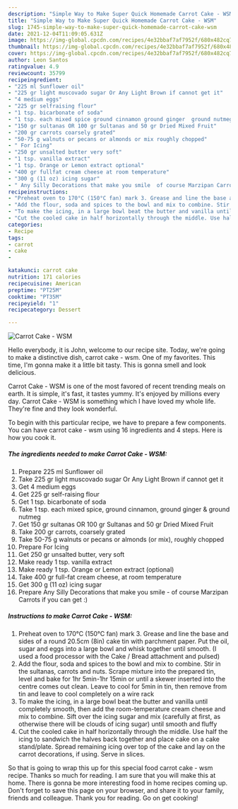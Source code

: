 ```yaml
---
description: "Simple Way to Make Super Quick Homemade Carrot Cake - WSM"
title: "Simple Way to Make Super Quick Homemade Carrot Cake - WSM"
slug: 1745-simple-way-to-make-super-quick-homemade-carrot-cake-wsm
date: 2021-12-04T11:09:05.631Z
image: https://img-global.cpcdn.com/recipes/4e32bbaf7af7952f/680x482cq70/carrot-cake-wsm-recipe-main-photo.jpg
thumbnail: https://img-global.cpcdn.com/recipes/4e32bbaf7af7952f/680x482cq70/carrot-cake-wsm-recipe-main-photo.jpg
cover: https://img-global.cpcdn.com/recipes/4e32bbaf7af7952f/680x482cq70/carrot-cake-wsm-recipe-main-photo.jpg
author: Leon Santos
ratingvalue: 4.9
reviewcount: 35799
recipeingredient:
- "225 ml Sunflower oil"
- "225 gr light muscovado sugar Or Any Light Brown if cannot get it"
- "4 medium eggs"
- "225 gr selfraising flour"
- "1 tsp. bicarbonate of soda"
- "1 tsp. each mixed spice ground cinnamon ground ginger  ground nutmeg"
- "150 gr sultanas OR 100 gr Sultanas and 50 gr Dried Mixed Fruit"
- "200 gr carrots coarsely grated"
- "50-75 g walnuts or pecans or almonds or mix roughly chopped"
- " For Icing"
- "250 gr unsalted butter very soft"
- "1 tsp. vanilla extract"
- "1 tsp. Orange or Lemon extract optional"
- "400 gr fullfat cream cheese at room temperature"
- "300 g (11 oz) icing sugar"
- " Any Silly Decorations that make you smile  of course Marzipan Carrots if you can get "
recipeinstructions:
- "Preheat oven to 170°C (150°C fan) mark 3. Grease and line the base and sides of a round 20.5cm (8in) cake tin with parchment paper. Put the oil, sugar and eggs into a large bowl and whisk together until smooth. (I used a food processor with the Cake / Bread attachment and pulsed)"
- "Add the flour, soda and spices to the bowl and mix to combine. Stir in the sultanas, carrots and nuts. Scrape mixture into the prepared tin, level and bake for 1hr 5min-1hr 15min or until a skewer inserted into the centre comes out clean. Leave to cool for 5min in tin, then remove from tin and leave to cool completely on a wire rack"
- "To make the icing, in a large bowl beat the butter and vanilla until completely smooth, then add the room-temperature cream cheese and mix to combine. Sift over the icing sugar and mix (carefully at first, as otherwise there will be clouds of icing sugar) until smooth and fluffy"
- "Cut the cooled cake in half horizontally through the middle. Use half the icing to sandwich the halves back together and place cake on a cake stand/plate. Spread remaining icing over top of the cake and lay on the carrot decorations, if using. Serve in slices."
categories:
- Recipe
tags:
- carrot
- cake
- 

katakunci: carrot cake  
nutrition: 171 calories
recipecuisine: American
preptime: "PT25M"
cooktime: "PT35M"
recipeyield: "1"
recipecategory: Dessert

---
```



![Carrot Cake - WSM](https://img-global.cpcdn.com/recipes/4e32bbaf7af7952f/680x482cq70/carrot-cake-wsm-recipe-main-photo.jpg)

Hello everybody, it is John, welcome to our recipe site. Today, we're going to make a distinctive dish, carrot cake - wsm. One of my favorites. This time, I'm gonna make it a little bit tasty. This is gonna smell and look delicious.

Carrot Cake - WSM is one of the most favored of recent trending meals on earth. It is simple, it's fast, it tastes yummy. It's enjoyed by millions every day. Carrot Cake - WSM is something which I have loved my whole life. They're fine and they look wonderful.




To begin with this particular recipe, we have to prepare a few components. You can have carrot cake - wsm using 16 ingredients and 4 steps. Here is how you cook it.

<!--inarticleads1-->

##### The ingredients needed to make Carrot Cake - WSM:

1. Prepare 225 ml Sunflower oil
1. Take 225 gr light muscovado sugar Or Any Light Brown if cannot get it
1. Get 4 medium eggs
1. Get 225 gr self-raising flour
1. Get 1 tsp. bicarbonate of soda
1. Take 1 tsp. each mixed spice, ground cinnamon, ground ginger &amp; ground nutmeg
1. Get 150 gr sultanas OR 100 gr Sultanas and 50 gr Dried Mixed Fruit
1. Take 200 gr carrots, coarsely grated
1. Take 50-75 g walnuts or pecans or almonds (or mix), roughly chopped
1. Prepare  For Icing
1. Get 250 gr unsalted butter, very soft
1. Make ready 1 tsp. vanilla extract
1. Make ready 1 tsp. Orange or Lemon extract (optional)
1. Take 400 gr full-fat cream cheese, at room temperature
1. Get 300 g (11 oz) icing sugar
1. Prepare  Any Silly Decorations that make you smile - of course Marzipan Carrots if you can get :)




<!--inarticleads2-->

##### Instructions to make Carrot Cake - WSM:

1. Preheat oven to 170°C (150°C fan) mark 3. Grease and line the base and sides of a round 20.5cm (8in) cake tin with parchment paper. Put the oil, sugar and eggs into a large bowl and whisk together until smooth. (I used a food processor with the Cake / Bread attachment and pulsed)
1. Add the flour, soda and spices to the bowl and mix to combine. Stir in the sultanas, carrots and nuts. Scrape mixture into the prepared tin, level and bake for 1hr 5min-1hr 15min or until a skewer inserted into the centre comes out clean. Leave to cool for 5min in tin, then remove from tin and leave to cool completely on a wire rack
1. To make the icing, in a large bowl beat the butter and vanilla until completely smooth, then add the room-temperature cream cheese and mix to combine. Sift over the icing sugar and mix (carefully at first, as otherwise there will be clouds of icing sugar) until smooth and fluffy
1. Cut the cooled cake in half horizontally through the middle. Use half the icing to sandwich the halves back together and place cake on a cake stand/plate. Spread remaining icing over top of the cake and lay on the carrot decorations, if using. Serve in slices.




So that is going to wrap this up for this special food carrot cake - wsm recipe. Thanks so much for reading. I am sure that you will make this at home. There is gonna be more interesting food in home recipes coming up. Don't forget to save this page on your browser, and share it to your family, friends and colleague. Thank you for reading. Go on get cooking!
